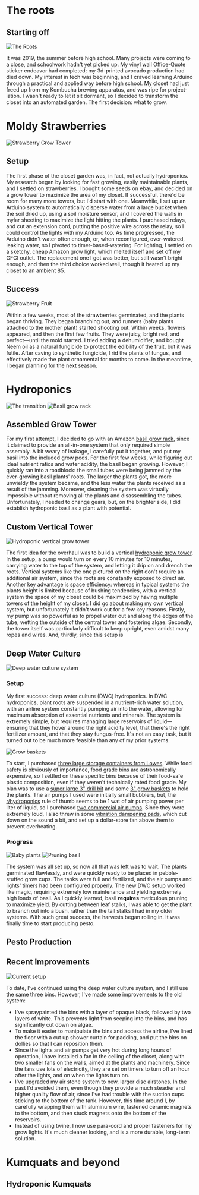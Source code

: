 # The roots

## Starting off

![The Roots](roots.webp|width=25|float=left)

It was 2019, the summer before high school. Many projects were coming to a close, and schoolwork hadn't yet picked up. My vinyl wall Office-Quote sticker endeavor had completed; my 3d-printed avocado production had died down. My interest in tech was beginning, and I craved learning Arduino through a practical and applied way before high school. My closet had just freed up from my Kombucha brewing apparatus, and was ripe for project-iation. I wasn't ready to let it sit dormant, so I decided to transform the closet into an automated garden. The first decision: what to grow.

# Moldy Strawberries

![Strawberry Grow Tower](strawberry_tower.webp|width=30|float=right)

## Setup
The first phase of the closet garden was, in fact, not actually hydroponics. My research began by looking for fast growing, easily maintainable plants, and I settled on strawberries. I bought some seeds on ebay, and decided on a grow tower to maximize the area of my closet. If successful, there'd be room for many more towers, but I'd start with one. Meanwhile, I set up an Arduino system to automatically disperse water from a large bucket when the soil dried up, using a soil moisture sensor, and I covered the walls in mylar sheeting to maximize the light hitting the plants. I purchased relays, and cut an extension cord, putting the positive wire across the relay, so I could control the lights with my Arduino too. As time progressed, the Arduino didn't water often enough, or, when reconfigured, over-watered, leaking water, so I pivoted to timer-based-watering. For lighting, I settled on a sketchy, cheap Amazon grow light, which melted itself and set off my GFCI outlet. The replacement one I got was better, but still wasn't bright enough, and then the third choice worked well, though it heated up my closet to an ambient 85.  

## Success

![Strawberry Fruit](strawberries.webp|width=13|float=left)

Within a few weeks, most of the strawberries germinated, and the plants began thriving. They began branching out, and runners (baby plants attached to the mother plant) started shooting out. Within weeks, flowers appeared, and then the first few fruits. They were juicy, bright red, and perfect—until the mold started. I tried adding a dehumidifier, and bought Neem oil as a natural fungicide to protect the edibility of the fruit, but it was futile. After caving to synthetic fungicide, I rid the plants of fungus, and effectively made the plant ornamental for months to come. In the meantime, I began planning for the next season.

# Hydroponics

![The transition](strawberry_tubing.webp|float=right)
![Basil grow rack](basil_tower.webp|width=15|float=right)

## Assembled Grow Tower

For my first attempt, I decided to go with an Amazon [basil grow rack](https://www.amazon.com/gp/product/B0787F9LG7/), since it claimed to provide an all-in-one system that only required simple assembly. A bit weary of leakage, I carefully put it together, and put my basil into the included grow pods. For the first few weeks, while figuring out ideal nutrient ratios and water acidity, the basil began growing. However, I quickly ran into a roadblock: the small tubes were being jammed by the ever-growing basil plants' roots. The larger the plants got, the more unwieldy the system became, and the less water the plants received as a result of the jamming. Moreover, cleaning the system was virtually impossible without removing all the plants and disassembling the tubes. Unfortunately, I needed to change gears, but, on the brighter side, I did establish hydroponic basil as a plant with potential.

## Custom Vertical Tower

![Hydroponic vertical grow tower](hydroponic_grow_tower.webp|width=10|float=right)

The first idea for the overhaul was to build a vertical [hydroponic grow tower](https://extension.okstate.edu/fact-sheets/building-a-vertical-hydroponic-tower.html). In the setup, a pump would turn on every 10 minutes for 10 minutes, carrying water to the top of the system, and letting it drip on and drench the roots. Vertical systems like the one pictured on the right don't require an additional air system, since the roots are constantly exposed to direct air. Another key advantage is space efficiency: whereas in typical systems the plants height is limited because of bushing tendencies, with a vertical system the space of my closet could be maximized by having multiple towers of the height of my closet. I did go about making my own vertical system, but unfortunately it didn't work out for a few key reasons. Firstly, my pump was so powerful as to propel water out and along the edges of the tube, wetting the outside of the central tower and fostering algae. Secondly, the tower itself was particularly difficult to keep upright, even amidst many ropes and wires. And, thirdly, since this setup is   

## Deep Water Culture

![Deep water culture system](deepWaterCulture.webp|float=left)

### Setup

My first success: deep water culture (DWC) hydroponics. In DWC hydroponics, plant roots are suspended in a nutrient-rich water solution, with an airline system constantly pumping air into the water, allowing for maximum absorption of essential nutrients and minerals. The system is extremely simple, but requires managing large reservoirs of liquid—ensuring that they hover around the right acidity level, that there's the right fertilizer amount, and that they stay fungus-free. It's not an easy task, but it turned out to be much more feasible than any of my prior systems. 

![Grow baskets](grow_baskets.webp|float=right)

To start, I purchased [three large storage containers from Lowes](https://www.lowes.com/pd/Style-Selections-30-Gallon-120-Quart-Gray-Tote-with-Standard-Snap-Lid/1000183149). While food safety is obviously of importance, food grade bins are astronomically expensive, so I settled on these specific bins because of their food-safe plastic composition, even if they weren't technically rated food grade. My plan was to use a [super large 3" drill bit](https://www.amazon.com/gp/product/B07ZRVM7WM/) and some [3" grow baskets](https://www.amazon.com/dp/B08CGVL9FW) to hold the plants. The air pumps I used were initially small bubblers, but, the [r/hydroponics](https://reddit.com/r/hydroponics) rule of thumb seems to be 1 wat of air pumping power per liter of liquid, so I purchased [two commercial air pumps](https://www.amazon.com/gp/product/B078H92695/). Since they were extremely loud, I also threw in some [vibration dampening pads](https://www.amazon.com/gp/product/B0042U92TE/), which cut down on the sound a bit, and set up a dollar-store fan above them to prevent overheating.

### Progress

![Baby plants](baby_pepper.webp|width=16|float=right)
![Pruning basil](pruning_basil.webp|width=15|float=left)

The system was all set up, so now all that was left was to wait. The plants germinated flawlessly, and were quickly ready to be placed in pebble-stuffed grow cups. The tanks were full and fertilized, and the air pumps and lights' timers had been configured properly. The new DWC setup worked like magic, requiring extremely low maintenance and yielding extremely high loads of basil. As I quickly learned, basil **requires** meticulous pruning to maximize yield. By cutting between leaf stalks, I was able to get the plant to branch out into a bush, rather than the tall stalks I had in my older systems. With such great success, the harvests began rolling in. It was finally time to start producing pesto.

## Pesto Production

## Recent Improvements

![Current setup](new_cording.webp|width=25|float=right)

To date, I've continued using the deep water culture system, and I still use the same three bins. However, I've made some improvements to the old system:
* I've spraypainted the bins with a layer of opaque black, followed by two layers of white. This prevents light from seeping into the bins, and has significantly cut down on algae.
* To make it easier to manipulate the bins and access the airline, I've lined the floor with a cut up shower curtain for padding, and put the bins on dollies so that I can reposition them.
* Since the lights and air pumps get very hot during long hours of operation, I have installed a fan in the ceiling of the closet, along with two smaller fans on the walls, aimed at the plants and machinery. Since the fans use lots of electricity, they are set on timers to turn off an hour after the lights, and on when the lights turn on.
* I've upgraded my air stone system to new, larger disc airstones. In the past I'd avoided them, even though they provide a much steadier and higher quality flow of air, since I've had trouble with the suction cups sticking to the bottom of the tank. However, this time around I, by carefully wrapping them with aluminum wire, fastened ceramic magnets to the bottom, and then stuck magnets onto the bottom of the reservoirs.
* Instead of using twine, I now use para-cord and proper fasteners for my grow lights. It's much cleaner looking, and is a more durable, long-term solution.

# Kumquats and beyond

## Hydroponic Kumquats